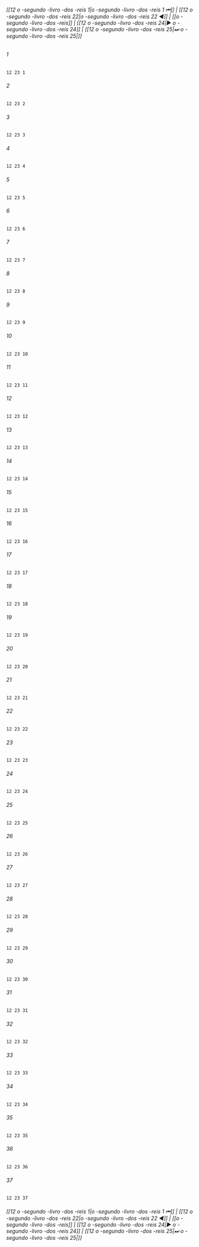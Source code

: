 
###### [[12 o -segundo -livro -dos -reis 1|o -segundo -livro -dos -reis 1 ⏮]] | [[12 o -segundo -livro -dos -reis 22|o -segundo -livro -dos -reis 22 ◀]] | [[o -segundo -livro -dos -reis]] | [[12 o -segundo -livro -dos -reis 24|▶ o -segundo -livro -dos -reis 24]] | [[12 o -segundo -livro -dos -reis 25|⏭ o -segundo -livro -dos -reis 25|]]

###### 1
``` verse
12 23 1 
```
###### 2
``` verse
12 23 2 
```
###### 3
``` verse
12 23 3 
```
###### 4
``` verse
12 23 4 
```
###### 5
``` verse
12 23 5 
```
###### 6
``` verse
12 23 6 
```
###### 7
``` verse
12 23 7 
```
###### 8
``` verse
12 23 8 
```
###### 9
``` verse
12 23 9 
```
###### 10
``` verse
12 23 10 
```
###### 11
``` verse
12 23 11 
```
###### 12
``` verse
12 23 12 
```
###### 13
``` verse
12 23 13 
```
###### 14
``` verse
12 23 14 
```
###### 15
``` verse
12 23 15 
```
###### 16
``` verse
12 23 16 
```
###### 17
``` verse
12 23 17 
```
###### 18
``` verse
12 23 18 
```
###### 19
``` verse
12 23 19 
```
###### 20
``` verse
12 23 20 
```
###### 21
``` verse
12 23 21 
```
###### 22
``` verse
12 23 22 
```
###### 23
``` verse
12 23 23 
```
###### 24
``` verse
12 23 24 
```
###### 25
``` verse
12 23 25 
```
###### 26
``` verse
12 23 26 
```
###### 27
``` verse
12 23 27 
```
###### 28
``` verse
12 23 28 
```
###### 29
``` verse
12 23 29 
```
###### 30
``` verse
12 23 30 
```
###### 31
``` verse
12 23 31 
```
###### 32
``` verse
12 23 32 
```
###### 33
``` verse
12 23 33 
```
###### 34
``` verse
12 23 34 
```
###### 35
``` verse
12 23 35 
```
###### 36
``` verse
12 23 36 
```
###### 37
``` verse
12 23 37 
```

###### [[12 o -segundo -livro -dos -reis 1|o -segundo -livro -dos -reis 1 ⏮]] | [[12 o -segundo -livro -dos -reis 22|o -segundo -livro -dos -reis 22 ◀]] | [[o -segundo -livro -dos -reis]] | [[12 o -segundo -livro -dos -reis 24|▶ o -segundo -livro -dos -reis 24]] | [[12 o -segundo -livro -dos -reis 25|⏭ o -segundo -livro -dos -reis 25|]]

